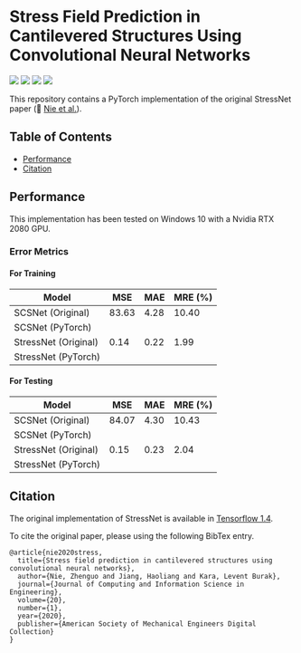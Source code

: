 # Stress Field Prediction in Cantilevered Structures Using Convolutional Neural Networks

<p align="left"> 
    <a href="https://www.python.org/">
        <img  src="https://img.shields.io/badge/python-3.8-blue"/></a> 
    <a href="https://pytorch.org/">
        <img  src="https://img.shields.io/badge/pytorch-1.7.1-blue"/></a> 
    <a href="LICENSE">
        <img src="https://img.shields.io/badge/license-MIT-green"></a>
    <a href="https://doi.org/10.1115/1.4044097">
        <img src="https://img.shields.io/badge/DOI-10.1115/1.4044097-orange"></a>
</p>

This repository contains a PyTorch implementation of the original StressNet paper (🔗 [Nie et al.](https://doi.org/10.1115/1.4044097)). 

## Table of Contents

- [Performance](#Performance)
- [Citation](#Citation)

## Performance

This implementation has been tested on Windows 10 with a Nvidia RTX 2080 GPU.

### Error Metrics

#### For Training

| Model                | MSE   | MAE  | MRE (%) |
| -------------------- | ----- | ---- | ------- |
| SCSNet (Original)    | 83.63 | 4.28 | 10.40   |
| SCSNet (PyTorch)     |       |      |         |
| StressNet (Original) | 0.14  | 0.22 | 1.99    |
| StressNet (PyTorch)  |       |      |         |

#### For Testing

| Model                | MSE   | MAE  | MRE (%) |
| -------------------- | ----- | ---- | ------- |
| SCSNet (Original)    | 84.07 | 4.30 | 10.43   |
| SCSNet (PyTorch)     |       |      |         |
| StressNet (Original) | 0.15  | 0.23 | 2.04    |
| StressNet (PyTorch)  |       |      |         |

## Citation

The original implementation of StressNet is available in [Tensorflow 1.4](https://github.com/zhenguonie/stress_net).

To cite the original paper, please using the following BibTex entry.

```
@article{nie2020stress,
  title={Stress field prediction in cantilevered structures using convolutional neural networks},
  author={Nie, Zhenguo and Jiang, Haoliang and Kara, Levent Burak},
  journal={Journal of Computing and Information Science in Engineering},
  volume={20},
  number={1},
  year={2020},
  publisher={American Society of Mechanical Engineers Digital Collection}
}
```